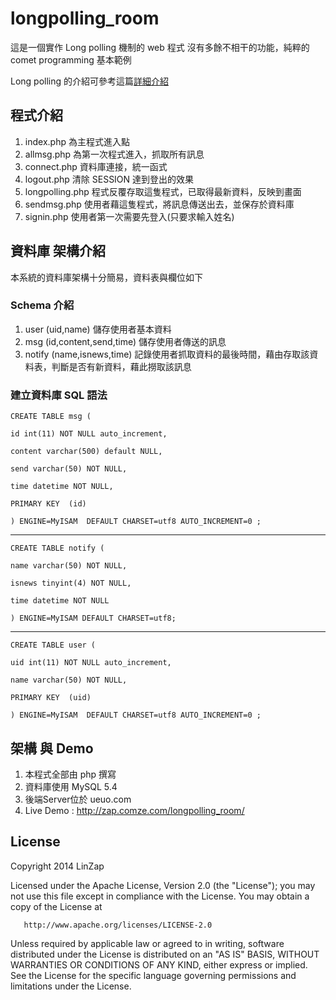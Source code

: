 longpolling_room
================

這是一個實作 Long polling 機制的 web 程式
沒有多餘不相干的功能，純粹的 comet programming 基本範例

Long polling 的介紹可參考這篇[詳細介紹](http://josephj.com/entry.php?id=358)


## 程式介紹

1. index.php   為主程式進入點
2. allmsg.php 	為第一次程式進入，抓取所有訊息
3.	connect.php 資料庫連接，統一函式
4.	logout.php  清除 SESSION 達到登出的效果 
5.	longpolling.php  程式反覆存取這隻程式，已取得最新資料，反映到畫面
6.	sendmsg.php  使用者藉這隻程式，將訊息傳送出去，並保存於資料庫
7.	signin.php   使用者第一次需要先登入(只要求輸入姓名)


## 資料庫 架構介紹

本系統的資料庫架構十分簡易，資料表與欄位如下

### Schema 介紹
1. user (uid,name) 儲存使用者基本資料
2. msg (id,content,send,time) 儲存使用者傳送的訊息
3. notify (name,isnews,time) 記錄使用者抓取資料的最後時間，藉由存取該資料表，判斷是否有新資料，藉此撈取該訊息

### 建立資料庫 SQL 語法

    CREATE TABLE msg (  
    
    id int(11) NOT NULL auto_increment,  
    
    content varchar(500) default NULL,  
    
    send varchar(50) NOT NULL,  
    
    time datetime NOT NULL,  
    
    PRIMARY KEY  (id)  
    
    ) ENGINE=MyISAM  DEFAULT CHARSET=utf8 AUTO_INCREMENT=0 ;  

* * *
  
    CREATE TABLE notify (  
 
    name varchar(50) NOT NULL,  
    
    isnews tinyint(4) NOT NULL,  
    
    time datetime NOT NULL  
    
    ) ENGINE=MyISAM DEFAULT CHARSET=utf8;  
    
* * *
  
    CREATE TABLE user (  
  
    uid int(11) NOT NULL auto_increment,  
    
    name varchar(50) NOT NULL,  
    
    PRIMARY KEY  (uid)  
    
    ) ENGINE=MyISAM  DEFAULT CHARSET=utf8 AUTO_INCREMENT=0 ;


## 架構 與 Demo

1. 本程式全部由 php 撰寫
2. 資料庫使用 MySQL 5.4
3. 後端Server位於 ueuo.com
4. Live Demo : http://zap.comze.com/longpolling_room/


## License

   Copyright 2014 LinZap

   Licensed under the Apache License, Version 2.0 (the "License");
   you may not use this file except in compliance with the License.
   You may obtain a copy of the License at

       http://www.apache.org/licenses/LICENSE-2.0

   Unless required by applicable law or agreed to in writing, software
   distributed under the License is distributed on an "AS IS" BASIS,
   WITHOUT WARRANTIES OR CONDITIONS OF ANY KIND, either express or implied.
   See the License for the specific language governing permissions and
   limitations under the License.
